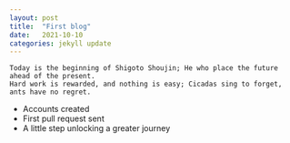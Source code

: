 ```yaml
---
layout: post
title:  "First blog"
date:   2021-10-10
categories: jekyll update
---
```


	Today is the beginning of Shigoto Shoujin; He who place the future ahead of the present.
	Hard work is rewarded, and nothing is easy; Cicadas sing to forget, ants have no regret.

- Accounts created
- First pull request sent
- A little step unlocking a greater journey
